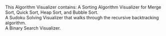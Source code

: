 This Algorithm Visualizer contains:
A Sorting Algorithm Visualizer for Merge Sort, Quick Sort, Heap Sort, and Bubble Sort.  
A Sudoku Solving Visualizer that walks through the recursive backtracking algorithm.  
A Binary Search Visualizer.  


